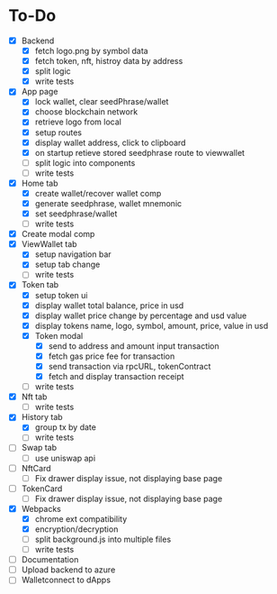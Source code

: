 # To-Do
- [x] Backend
    - [x] fetch logo.png by symbol data
    - [x] fetch token, nft, histroy data by address
    - [x] split logic
    - [x] write tests
- [x] App page
    - [x] lock wallet, clear seedPhrase/wallet
    - [x] choose blockchain network
    - [x] retrieve logo from local 
    - [x] setup routes
    - [x] display wallet address, click to clipboard
    - [x] on startup retieve stored seedphrase route to viewwallet
    - [ ] split logic into components
    - [ ] write tests
- [x] Home tab
    - [x] create wallet/recover wallet comp
    - [x] generate seedphrase, wallet mnemonic
    - [x] set seedphrase/wallet
    - [ ] write tests
- [x] Create modal comp
- [x] ViewWallet tab
    - [x] setup navigation bar
    - [x] setup tab change
    - [ ] write tests
- [x] Token tab
    - [x] setup token ui
    - [x] display wallet total balance, price in usd
    - [x] display wallet price change by percentage and usd value
    - [x] display tokens name, logo, symbol, amount, price, value in usd
    - [x] Token modal
        - [x] send to address and amount input transaction
        - [x] fetch gas price fee for transaction
        - [x] send transaction via rpcURL, tokenContract
        - [x] fetch and display transaction receipt
    - [ ] write tests
- [x] Nft tab
    - [ ] write tests
- [x] History tab
    - [x] group tx by date
    - [ ] write tests
- [ ] Swap tab
    - [ ] use uniswap api
- [ ] NftCard
    - [ ] Fix drawer display issue, not displaying base page
- [ ] TokenCard
    - [ ] Fix drawer display issue, not displaying base page
- [x] Webpacks
    - [x] chrome ext compatibility
    - [x] encryption/decryption
    - [ ] split background.js into multiple files
    - [ ] write tests
- [ ] Documentation
- [ ] Upload backend to azure
- [ ] Walletconnect to dApps
